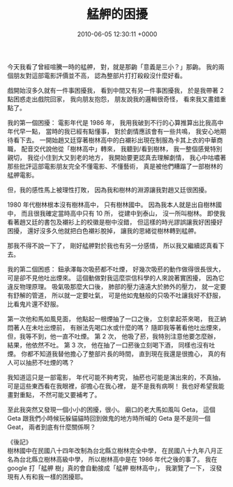 ﻿---
layout: post
title: 艋舺的困擾
date: 2010-06-05 12:30:11 +0000
category: 評
tags: []
---


今天我看了曾經喧騰一時的艋舺，
對，就是那齣「意義是三小？」那齣。
我的兩個朋友對這部電影評價並不高，
認為整部片打打殺殺沒什麼好看。

戲開始沒多久就有一件事困擾我，
看到中間又有另一件事困擾我，
於是我帶著 2 點困惑走出戲院回家，
我向朋友抱怨，
朋友說我的邏輯很奇怪，
看來我又畫錯重點了。

<!--more-->

我的第一個困擾：
電影年代是 1986 年，
我用我破到不行的心算推算出比我高中年代早一點，
當時的我已經有點懂事，
對於劇情應該會有一些共鳴，
我安心地期待看下去。
一開始趙又廷穿著樹林高中的白襯衫出現在制服為卡其上衣的中華商職，
配音交代說他從「樹林高中」轉來，
我聽到/看到樹林，
我一整個感覺特別親切，
我從小住到大又到老的地方，
我開始要更認真去理解劇情，
我心中咕噥著那些批評這部電影朋友完全不懂電影、不懂藝術，
真是被他們糟蹋了一部樹林的艋舺電影。

但，我的感性馬上被理性打敗，
因為我和樹林的淵源讓我對趙又廷很困擾。

1980 年代樹林根本沒有樹林高中，
只有樹林國中。
因為我本人就是出自樹林國中，
而且很我確定當時高中只有 10 所，
從建中到泰山，
沒一所叫樹林。
即使我看著趙又廷的書包及襯衫上的校徽是樹中沒錯，
但這樣的時光謬誤讓我好困擾好困擾，
還好沒多久他就把白色襯衫脫掉，
讓我的思緒從樹林轉到艋舺。

那我不得不說一下了，
剛好艋舺對於我也有另一分感情，
所以我又繼續認真看下去。

我的第二個困惑：
鈕承澤每次吸菸都不吐煙，
好幾次吸菸的動作做得很長很大，
可是卻不見他吐出煙來。
這個動做對我這麼崇信科學的人來說著實困擾，
因為它違反物理原理。
吸氣吸那麼大口後，
肺部的壓力遠遠大於肺外的壓力，
就一定要有舒解的管道，
所以就一定要吐氣，
可是他如鬼魅般的只吸不吐讓我好不舒服，
比看鬼片還不舒服。

第一次他和馬如風見面，
他點起一根煙抽了一口之後，
立刻拿起茶來喝，
我正納悶著人在未吐出煙前，
有辦法先喝口水或什麼的嗎？
隨即我等著看他吐出煙來，
但，我等不到，他一直不吐煙。
第 2 次，
他吸了菸，我特別注意他要怎麼辦，
結果，他依然不吐。
第 3 次，
他在抽了一口菸後立刻喝下酒，
同樣也沒有吐煙。
你都不知道我替他擔心了整部片長的時間，
直到現在我還是很擔心，
真的有人可以抽菸不吐煙的嗎？

我知道這只是一部電影，
年代可能不夠考究，
抽菸也可能是演出來的，不真抽，
可是這些東西看在我眼裡，卻擔心在我心裡，
是不是我有病啊！
我也好希望我能畫對重點，
不然可能又要補考了。

至此我突然又發現一個小小的困擾，很小。
廟口的老大馬如風叫 Geta，
這個 Geta 跟我們小時候玩躲貓貓時回到做鬼的地方時所喊的 Geta 是不是同一個 Geat，
兩者到底有什麼關係啊？


《後記》<br />
樹林國中在民國八十四年改制為台北縣立樹林完全中學，
在民國八十九年八月正名為台北縣立樹林高級中學，
所以樹林高中是在 1986 年代之後的事了。
我在 google 打「艋舺 樹」真的會自動接成「艋舺 樹林高中」，
我瀏覽了一下，
沒發現有人有和我一樣的困擾耶。
